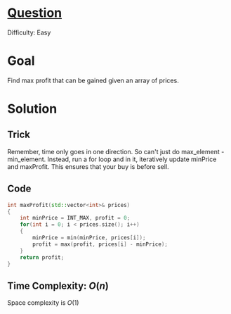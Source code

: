 # [Question](https://leetcode.com/problems/best-time-to-buy-and-sell-stock/)
Difficulty: Easy
# Goal
Find max profit that can be gained given an array of prices.
# Solution
## Trick
Remember, time only goes in one direction. So can't just do max_element - min_element. Instead, run a for loop and in it, iteratively update minPrice and maxProfit. This ensures that your buy is before sell.
## Code
```cpp
int maxProfit(std::vector<int>& prices) 
{
    int minPrice = INT_MAX, profit = 0;
    for(int i = 0; i < prices.size(); i++)
    {
        minPrice = min(minPrice, prices[i]);
        profit = max(profit, prices[i] - minPrice);
    }
    return profit;
}
```
## Time Complexity: $O(n)$
Space complexity is $O(1)$